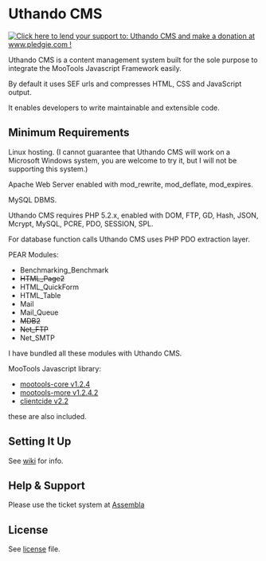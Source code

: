 Uthando CMS
===

<a href='http://www.pledgie.com/campaigns/10192'><img alt='Click here to lend your support to: Uthando CMS and make a donation at www.pledgie.com !' src='http://www.pledgie.com/campaigns/10192.png?skin_name=chrome' border='0' /></a>

Uthando CMS is a content management system built for the sole purpose to integrate the MooTools Javascript Framework easily.

By default it uses SEF urls and compresses HTML, CSS and JavaScript output.

It enables developers to write maintainable and extensible code.

Minimum Requirements
---

Linux hosting. (I cannot guarantee that Uthando CMS will work on a Microsoft Windows system, you are welcome to try it, but I will not be supporting this system.)

Apache Web Server enabled with mod_rewrite, mod_deflate, mod_expires.

MySQL DBMS.

Uthando CMS requires PHP 5.2.x, enabled with DOM, FTP, GD, Hash, JSON, Mcrypt, MySQL, PCRE, PDO, SESSION, SPL.

For database function calls Uthando CMS uses PHP PDO extraction layer.

PEAR Modules:

* Benchmarking_Benchmark
* <del>HTML_Page2</del>
* HTML_QuickForm
* HTML_Table
* Mail
* Mail_Queue
* <del>MDB2</del>
* <del>Net_FTP</del>
* Net_SMTP

I have bundled all these modules with Uthando CMS.

MooTools Javascript library:

* [mootools-core v1.2.4](http://github.com/mootools/mootools-more/tree/master)
* [mootools-more v1.2.4.2](http://github.com/mootools/mootools-core/tree/master)
* [clientcide v2.2](http://github.com/anutron/clientcide/tree/master)

these are also included.

Setting It Up
---

See [wiki](http://wiki.github.com/vincentbluff/Uthando-CMS/setup-instructions) for info.

Help & Support
---

Please use the ticket system at [Assembla](https://www.assembla.com/spaces/uthandocms/tickets)

License
---

See [license](master/LICENSE) file.
